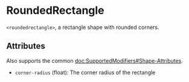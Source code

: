 # RoundedRectangle

`<roundedrectangle>`, a rectangle shape with rounded corners.

## Attributes

Also supports the common <doc:SupportedModifiers#Shape-Attributes>.

- `corner-radius` (float): The corner radius of the rectangle
